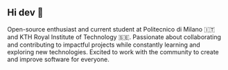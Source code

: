 ## Hi dev 👋
Open-source enthusiast and current student at Politecnico di Milano 🇮🇹 and KTH Royal Institute of Technology 🇸🇪. Passionate about collaborating and contributing to impactful projects while constantly learning and exploring new technologies. Excited to work with the community to create and improve software for everyone.
